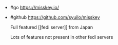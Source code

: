 - #go https://misskey.io/
- #github https://github.com/syuilo/misskey
  
  Full featured [[fedi server]] from Japan
  
  Lots of features not present in other fedi servers
  
  
